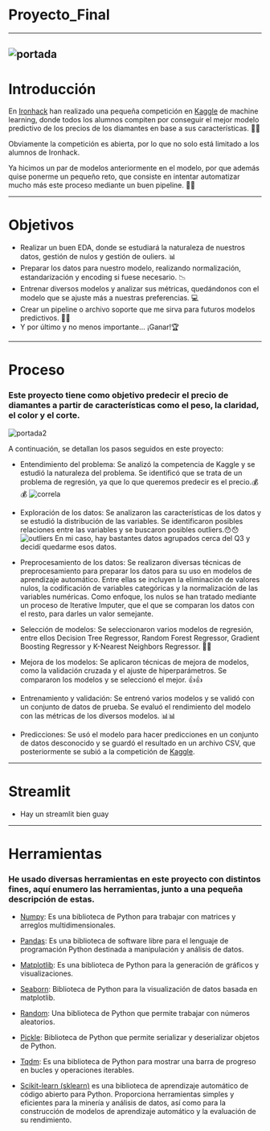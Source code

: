 # Proyecto_Final
---
![portada](images/Machine-learning-860x573.jpg)
---
# Introducción
En [Ironhack](https://www.ironhack.com/) han realizado una pequeña competición en [Kaggle](https://www.kaggle.com/competitions/diamonds-datamad1022/overview) de machine learning, donde todos los alumnos compiten por conseguir el mejor modelo predictivo de los precios de los diamantes en base a sus características. 💎💎

Obviamente la competición es abierta, por lo que no solo está limitado a los alumnos de Ironhack.

Ya hicimos un par de modelos anteriormente en el modelo, por que además quise ponerme un pequeño reto, que consiste en intentar automatizar mucho más este proceso mediante un buen pipeline. 💪💪

---
# Objetivos

- Realizar un buen EDA, donde se estudiará la naturaleza de nuestros datos, gestión de nulos y gestión de ouliers. 📊
- Preparar los datos para nuestro modelo, realizando normalización, estandarización y encoding si fuese necesario. 📉
- Entrenar diversos modelos y analizar sus métricas, quedándonos con el modelo que se ajuste más a nuestras preferencias. 💻
- Crear un pipeline o archivo soporte que me sirva para futuros modelos predictivos. 🧑‍🔧
- Y por último y no menos importante... ¡Ganar!🏆
---
# Proceso
### Este proyecto tiene como objetivo predecir el precio de diamantes a partir de características como el peso, la claridad, el color y el corte. 

![portada2](images/diamantes_colores.jfif)

A continuación, se detallan los pasos seguidos en este proyecto:
- Entendimiento del problema: Se analizó la competencia de Kaggle y se estudió la naturaleza del problema. Se identificó que se trata de un problema de regresión, ya que lo que queremos predecir es el precio.💰💰
![correla](images/correla.png)

- Exploración de los datos: Se analizaron las características de los datos y se estudió la distribución de las variables. Se identificaron posibles relaciones entre las variables y se buscaron posibles outliers.😯😯
![outliers](images/outliers.png)
En mi caso, hay bastantes datos agrupados cerca del Q3 y decidí quedarme esos datos.

- Preprocesamiento de los datos: Se realizaron diversas técnicas de preprocesamiento para preparar los datos para su uso en modelos de aprendizaje automático. Entre ellas se incluyen la eliminación de valores nulos, la codificación de variables categóricas y la normalización de las variables numéricas. Como enfoque, los nulos se han tratado mediante un proceso de Iterative Imputer, que el que se comparan los datos con el resto, para darles un valor semejante.

- Selección de modelos: Se seleccionaron varios modelos de regresión, entre ellos Decision Tree Regressor, Random Forest Regressor, Gradient Boosting Regressor y K-Nearest Neighbors Regressor. 🤔🤔

- Mejora de los modelos: Se aplicaron técnicas de mejora de modelos, como la validación cruzada y el ajuste de hiperparámetros. Se compararon los modelos y se seleccionó el mejor. 👍👍

- Entrenamiento y validación: Se entrenó varios modelos y se validó con un conjunto de datos de prueba. Se evaluó el rendimiento del modelo con las métricas de los diversos modelos. 📊📊

- Predicciones: Se usó el modelo para hacer predicciones en un conjunto de datos desconocido y se guardó el resultado en un archivo CSV, que posteriormente se subió a la competición de [Kaggle](https://www.kaggle.com/competitions/diamonds-datamad1022/overview).
---
# Streamlit
- Hay un streamlit bien guay
---
# Herramientas
### He usado diversas herramientas en este proyecto con distintos fines, aquí enumero las herramientas, junto a una pequeña descripción de estas.

- [Numpy](https://numpy.org/): Es una biblioteca de Python para trabajar con matrices y arreglos multidimensionales.
- [Pandas](https://pandas.pydata.org/): Es una biblioteca de software libre para el lenguaje de programación Python destinada a manipulación y análisis de datos.

- [Matplotlib](https://matplotlib.org/): Es una biblioteca de Python para la generación de gráficos y visualizaciones.

- [Seaborn](https://seaborn.pydata.org/): Biblioteca de Python para la visualización de datos basada en matplotlib.

- [Random](https://docs.python.org/3/library/random.html): Una biblioteca de Python que permite trabajar con números aleatorios.

- [Pickle](https://docs.python.org/3/library/pickle.html): Biblioteca de Python que permite serializar y deserializar objetos de Python.

- [Tqdm](https://github.com/tqdm/tqdm): Es una biblioteca de Python para mostrar una barra de progreso en bucles y operaciones iterables.

- [Scikit-learn (sklearn)](https://scikit-learn.org/stable/) es una biblioteca de aprendizaje automático de código abierto para Python. Proporciona herramientas simples y eficientes para la minería y análisis de datos, así como para la construcción de modelos de aprendizaje automático y la evaluación de su rendimiento.